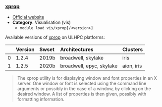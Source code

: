 ### [xprop](https://www.x.org/wiki/)

* [Official website](https://www.x.org/wiki/)
* __Category__: Visualisation (vis)
    -  `module load vis/xprop[/<version>]`

Available versions of [xprop](https://www.x.org/wiki/) on ULHPC platforms:

|    | Version   | Swset   | Architectures            | Clusters   |
|---:|:----------|:--------|:-------------------------|:-----------|
|  0 | 1.2.4     | 2019b   | broadwell, skylake       | iris       |
|  1 | 1.2.5     | 2020b   | broadwell, epyc, skylake | aion, iris |

> The xprop utility is for displaying window and font properties in an X server. One window or font is selected using the command line arguments or possibly in the case of a window, by clicking on the desired window. A list of properties is then given, possibly with formatting information.
